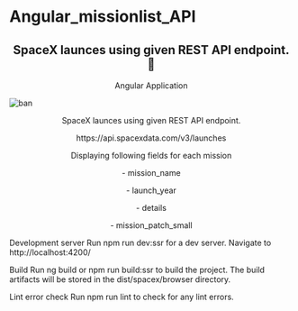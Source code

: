 # Angular_missionlist_API

<h2 align="center">SpaceX launces using given REST API endpoint.👋</h2>
<p align="center">Angular Application
</p>

![ban](https://i.ibb.co/ssWwC0Q/Clean-Work-Place-Linked-In-Banner.png)

<p align="center">SpaceX launces using given REST API endpoint.</p>

<p align="center">https://api.spacexdata.com/v3/launches</p>

<p align="center">Displaying following fields for each mission</p>
<p align="center">- mission_name</p>
<p align="center">- launch_year</p>
<p align="center">- details</p>
<p align="center">- mission_patch_small</p>

Development server
Run npm run dev:ssr for a dev server. Navigate to http://localhost:4200/

Build
Run ng build or npm run build:ssr to build the project. The build artifacts will be stored in the dist/spacex/browser directory.

Lint error check
Run npm run lint to check for any lint errors.
